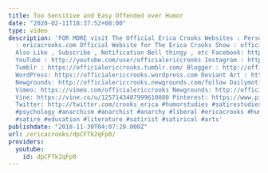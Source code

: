 ```yaml
---
title: Too Sensitive and Easy Offended over Humor
date: "2020-02-11T18:37:52+08:00"
type: video
description: 'FOR MORE visit The Official Erica Crooks Websites : Personal Website
  : ericacrooks.com Official Website for The Erica Crooks Show : officialericcrooks.com
  Also Like , Subscribe , Notification Bell thingy , etc Facebook: http://facebook.com/officialericcrooks
  YouTube : http://youtube.com/user/officialericcrooks Instagram : http://Instagram.com/officialericcrooks/
  Tumblr : https://officialericcrooks.tumblr.com/ Blogger : http://officialericcrooks.blogspot.com/
  WordPress: https://officialericcrooks.wordpress.com Deviant Art : https://www.deviantart.com/officialericcrooks
  Newgrounds: http://officialericcrooks.newgrounds.com/follow Dailymotion : http://www.dailymotion.com/user/officialericcrooks/1
  Vimeo: https://vimeo.com/officialericcrooks Newgrounds: http://officialericcrooks.newgrounds.com
  Vine: https://vine.co/u/1257143407999610880 Pinterest: https://www.pinterest.com/officialec1/
  Twitter: http://twitter.com/crooks_erica #humorstudies #satirestudies #darkcomedystudies
  #psychology #anarchism #anarchist #anarchy #liberal #ericacrooks #humor #darkcomedy
  #satire #education #literature #satirist #satirical #arts'
publishdate: "2018-11-30T04:07:29.000Z"
url: /ericacrooks/dpCFTk2qFp0/
providers:
  youtube:
    id: dpCFTk2qFp0
---
```

